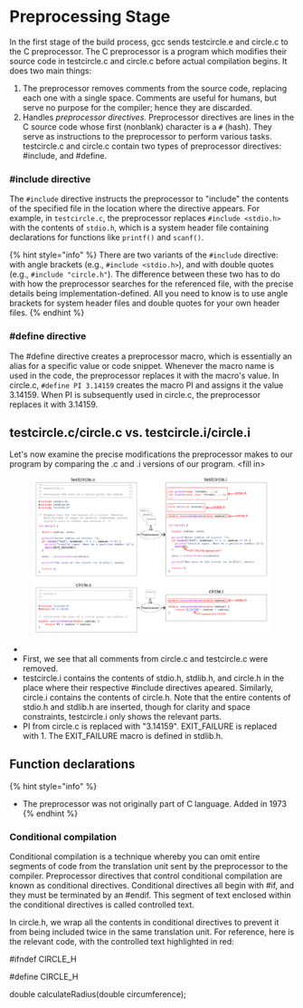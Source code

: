 # Preprocessing Stage

In the first stage of the build process, gcc sends testcircle.e and circle.c to the C preprocessor. The C preprocessor is a program which modifies their source code in testcircle.c and circle.c before actual compilation begins. It does two main things:

1. The preprocessor removes comments from the source code, replacing each one with a single space. Comments are useful for humans, but serve no purpose for the compiler; hence they are discarded.
2. Handles _preprocessor directives._ Preprocessor directives are lines in the C source code whose first (nonblank) character is a `#` (hash). They serve as instructions to the preprocessor to perform various tasks. testcircle.c and circle.c contain two types of preprocessor directives: #include, and #define.&#x20;

### #include directive

The `#include` directive instructs the preprocessor to "include" the contents of the specified file in the location where the directive appears. For example, in `testcircle.c`, the preprocessor replaces `#include <stdio.h>` with the contents of `stdio.h`, which is a system header file containing declarations for functions like `printf()` and `scanf()`.

{% hint style="info" %}
There are two variants of the `#include` directive: with angle brackets (e.g., `#include <stdio.h>`), and with double quotes (e.g., `#include "circle.h"`). The difference between these two has to do with how the preprocessor searches for the referenced file, with the precise details being implementation-defined. All you need to know is to use angle brackets for system header files and double quotes for your own header files.&#x20;
{% endhint %}

### #define directive

The #define directive creates a preprocessor macro, which is essentially an alias for a specific value or code snippet. Whenever the macro name is used in the code, the preprocessor replaces it with the macro's value. In circle.c, `#define PI 3.14159` creates the macro PI and assigns it the value 3.14159. When PI is subsequently used in circle.c, the preprocessor replaces it with 3.14159.&#x20;

## testcircle.c/circle.c vs. testcircle.i/circle.i

Let's now examine the precise modifications the preprocessor makes to our program by comparing the .c and .i versions of our program. \<fill in>

<figure><img src="../../.gitbook/assets/Group 19 (4).png" alt=""><figcaption></figcaption></figure>

*
* First, we see that all comments from circle.c and testcircle.c were removed.
* testcircle.i contains the contents of stdio.h, stdlib.h, and circle.h in the place where their respective #include directives apeared. Similarly, circle.i contains the contents of circle.h. Note that the entire contents of stdio.h and stdlib.h are inserted, though for clarity and space constraints, testcircle.i only shows the relevant parts.&#x20;
* PI from circle.c is replaced with "3.14159". EXIT\_FAILURE is replaced with 1. The EXIT\_FAILURE macro is defined in stdlib.h.&#x20;

## &#x20;Function declarations





























{% hint style="info" %}
* The preprocessor was not originally part of C language. Added in 1973&#x20;
{% endhint %}

### Conditional compilation

Conditional compilation is a technique whereby you can omit entire segments of code from the translation unit sent by the preprocessor to the compiler. Preprocessor directives that control conditional compilation are known as conditional directives. Conditional directives all begin with #if, and they must be terminated by an #endif. This segment of text enclosed within the conditional directives is called controlled text.&#x20;

In circle.h, we wrap all the contents in conditional directives to prevent it from being included twice in the same translation unit. For reference, here is the relevant code, with the controlled text highlighted in red:

\#ifndef CIRCLE\_H

\#define CIRCLE\_H

double calculateRadius(double circumference);&#x20;
